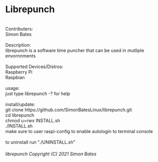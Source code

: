 # Librepunch
<br>
Contributers:<br>
Simon Bates<br>
<br>
Description:<br>
librepunch is a software time puncher that can be used in mutliple envornnments<br>
<br/>
Supported Devices/Distros:<br/>
Raspberry Pi<br/>
Raspbian<br/>
<br>
usage:<br>
just type librepunch -? for help<br>
<br>
install/update:<br>
git clone https://github.com/SimonBatesLinux/librepunch.git<br>
cd librepunch<br>
chmod u=rwx INSTALL.sh<br>
./INSTALL.sh<br>
make sure to user raspi-config to enable autologin to terminal console<br/>
<br/>
to uninstall run "./UNINSTALL.sh"
<h6>librepunch  Copyright (C) 2021 Simon Bates</h6><br>
